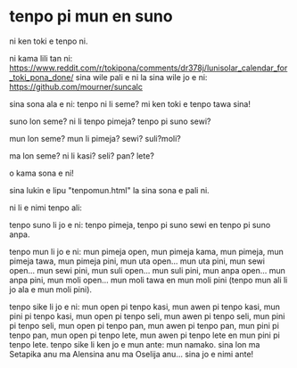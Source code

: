 # tenpo pi mun en suno
ni ken toki e tenpo ni.


ni kama lili tan ni: https://www.reddit.com/r/tokipona/comments/dr378j/lunisolar_calendar_for_toki_pona_done/
sina wile pali e ni la sina wile jo e ni: https://github.com/mourner/suncalc


sina sona ala e ni: tenpo ni li seme? mi ken toki e tenpo tawa sina!

suno lon seme? ni li tenpo pimeja? tenpo pi suno sewi?

mun lon seme? mun li pimeja? sewi? suli?moli?

ma lon seme? ni li kasi? seli? pan? lete?

o kama sona e ni!


sina lukin e lipu "tenpomun.html" la sina sona e pali ni.


ni li e nimi tenpo ali:

  tenpo suno li jo e ni: tenpo pimeja, tenpo pi suno sewi en tenpo pi suno anpa.

  tenpo mun li jo e ni: mun pimeja open, mun pimeja kama, mun pimeja, mun pimeja tawa, mun pimeja pini, mun uta open... mun uta pini, mun sewi open... mun sewi pini, mun suli open... mun suli pini, mun anpa open... mun anpa pini, mun moli open... mun moli tawa en mun moli pini (tenpo mun ali li jo ala e mun moli pini).

  tenpo sike li jo e ni: mun open pi tenpo kasi, mun awen pi tenpo kasi, mun pini pi tenpo kasi, mun open pi tenpo seli, mun awen pi tenpo seli, mun pini pi tenpo seli, mun open pi tenpo pan, mun awen pi tenpo pan, mun pini pi tenpo pan, mun open pi tenpo lete, mun awen pi tenpo lete en mun pini pi tenpo lete. tenpo sike li ken jo e mun ante: mun namako. sina lon ma Setapika anu ma Alensina anu ma Oselija anu... sina jo e nimi ante!

